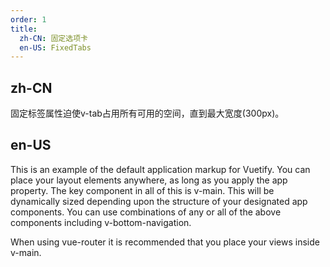 ```yaml
---
order: 1
title:
  zh-CN: 固定选项卡
  en-US: FixedTabs
---
```


## zh-CN

固定标签属性迫使v-tab占用所有可用的空间，直到最大宽度(300px)。

## en-US

This is an example of the default application markup for Vuetify. You can place your layout elements anywhere, as long as you apply the app property. The key component in all of this is v-main. This will be dynamically sized depending upon the structure of your designated app components. You can use combinations of any or all of the above components including v-bottom-navigation.

When using vue-router it is recommended that you place your views inside v-main.
